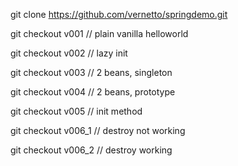 git clone https://github.com/vernetto/springdemo.git

git checkout v001 // plain vanilla helloworld

git checkout v002 // lazy init

git checkout v003 // 2 beans, singleton

git checkout v004 // 2 beans, prototype

git checkout v005 // init method

git checkout v006_1 // destroy not working

git checkout v006_2 // destroy working


  